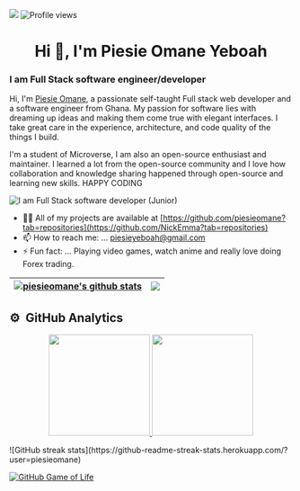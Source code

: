 ![](https://img.shields.io/badge/Microverse-blueviolet)
![Profile views](https://gpvc.arturio.dev/piesieomane) 

<h1 align="center">Hi 👋, I'm Piesie Omane Yeboah</h1>

### I am Full Stack software engineer/developer
Hi, I'm [Piesie Omane](https://piesieomane.me/), a passionate self-taught Full stack web developer and a software engineer from Ghana. My passion for software lies with dreaming up ideas and making them come true with elegant interfaces. I take great care in the experience, architecture, and code quality of the things I build.

I'm a student of Microverse, I am also an open-source enthusiast and maintainer. I learned a lot from the open-source community and I love how collaboration and knowledge sharing happened through open-source and learning new skills. HAPPY CODING 


![I am Full Stack software developer (Junior)](https://i.pinimg.com/originals/3e/9d/52/3e9d52bc38fa287a4cf10dcf8139076d.gif)

- 👨‍💻 All of my projects are available at [https://github.com/piesieomane?tab=repositories](https://github.com/NickEmma?tab=repositories)
- 📫 How to reach me: ... piesieyeboah@gmail.com
- ⚡ Fun fact: ... Playing video games, watch anime and really love doing Forex trading.

| <a href="https://github.com/piesieomane/github-readme-stats"><img align="center" src="https://github-readme-stats.vercel.app/api?username=piesieomane&show_icons=true&include_all_commits=true&theme=buefy&hide_border=true" alt="piesieomane's github stats" /></a> | <a href="https://github.com/piesieomane/github-readme-stats"><img align="center" src="https://github-readme-stats.vercel.app/api/top-langs/?username=piesieomane&layout=compact&theme=buefy&hide_border=true" /></a> |
| ------------- | ------------- |

## ⚙️ &nbsp;GitHub Analytics

<p align="center">
<a href="https://github.com/piesieomane">
  <img height="180em" src="https://github-readme-stats-eight-theta.vercel.app/api?username=piesieomane&show_icons=true&theme=algolia&include_all_commits=true&count_private=true"/>
  <img height="180em" src="https://github-readme-stats-eight-theta.vercel.app/api/top-langs/?username=piesieomane&layout=compact&langs_count=8&theme=algolia"/>
</a>
</p>
![GitHub streak stats](https://github-readme-streak-stats.herokuapp.com/?user=piesieomane) 

[![GitHub Game of Life](https://github4life.herokuapp.com/piesieomane.gif?z=6)](https://github4life.herokuapp.com/piesieomane)

